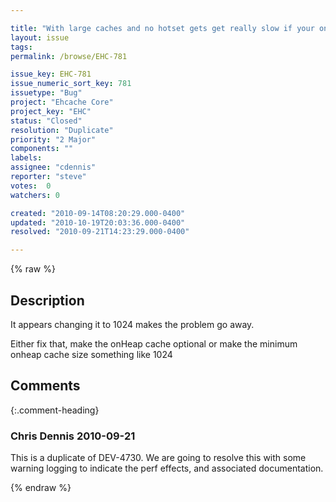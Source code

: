```yaml
---

title: "With large caches and no hotset gets get really slow if your onHeap cache is 1"
layout: issue
tags: 
permalink: /browse/EHC-781

issue_key: EHC-781
issue_numeric_sort_key: 781
issuetype: "Bug"
project: "Ehcache Core"
project_key: "EHC"
status: "Closed"
resolution: "Duplicate"
priority: "2 Major"
components: ""
labels: 
assignee: "cdennis"
reporter: "steve"
votes:  0
watchers: 0

created: "2010-09-14T08:20:29.000-0400"
updated: "2010-10-19T20:03:36.000-0400"
resolved: "2010-09-21T14:23:29.000-0400"

---
```




{% raw %}



## Description

<div markdown="1" class="description">

It appears changing it to 1024 makes the problem go away.

Either fix that, make the onHeap cache optional or make the minimum onheap cache size something like 1024

</div>

## Comments


{:.comment-heading}
### **Chris Dennis** <span class="date">2010-09-21</span>

<div markdown="1" class="comment">

This is a duplicate of DEV-4730.  We are going to resolve this with some warning logging to indicate the perf effects, and associated documentation.

</div>



{% endraw %}
